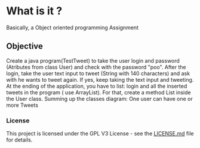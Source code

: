 # What is it ?

Basically, a Object oriented programming Assignment

## Objective

Create a java program(TestTweet) to take the user login and password (Atributes from class User) and check with the password "poo".
After the login, take the user text input to tweet (String with 140 characters) and ask with he wants to tweet again. If yes, keep taking the text input and tweeting. At the ending of the application, you have to list: login and all the inserted tweets in the program ( use ArrayList). For that, create a method List inside the User class.
Summing up the classes diagram: One user can have one or more Tweets

### License

This project is licensed under the GPL V3 License - see the [LICENSE.md](LICENSE.md) file for details.
